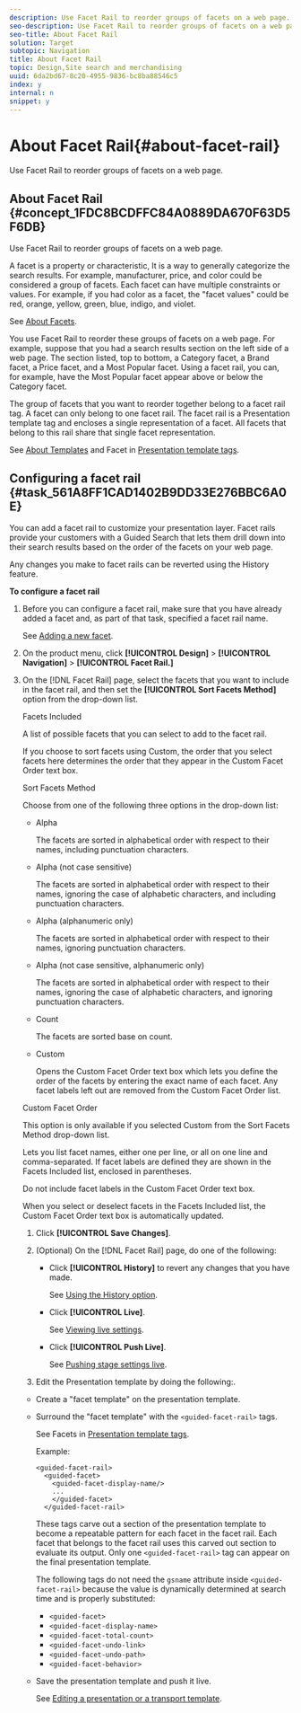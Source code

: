 ```yaml
---
description: Use Facet Rail to reorder groups of facets on a web page.
seo-description: Use Facet Rail to reorder groups of facets on a web page.
seo-title: About Facet Rail
solution: Target
subtopic: Navigation
title: About Facet Rail
topic: Design,Site search and merchandising
uuid: 6da2bd67-8c20-4955-9836-bc8ba88546c5
index: y
internal: n
snippet: y
---
```


# About Facet Rail{#about-facet-rail}

Use Facet Rail to reorder groups of facets on a web page.

## About Facet Rail {#concept_1FDC8BCDFFC84A0889DA670F63D5F6DB}

Use Facet Rail to reorder groups of facets on a web page. 

A facet is a property or characteristic, It is a way to generally categorize the search results. For example, manufacturer, price, and color could be considered a group of facets. Each facet can have multiple constraints or values. For example, if you had color as a facet, the "facet values" could be red, orange, yellow, green, blue, indigo, and violet.

See [About Facets](../c-about-design-menu/c-about-facets.md#concept_FA912B3B41EE493DB2F492D188457FF5).

You use Facet Rail to reorder these groups of facets on a web page. For example, suppose that you had a search results section on the left side of a web page. The section listed, top to bottom, a Category facet, a Brand facet, a Price facet, and a Most Popular facet. Using a facet rail, you can, for example, have the Most Popular facet appear above or below the Category facet.

The group of facets that you want to reorder together belong to a facet rail tag. A facet can only belong to one facet rail. The facet rail is a Presentation template tag and encloses a single representation of a facet. All facets that belong to this rail share that single facet representation.

See [About Templates](../c-about-design-menu/c-about-templates.md#concept_06EB481B14864E18A8AE2BCD1D6EF0B5) and Facet in [Presentation template tags](../c-appendices/c-templates.md#reference_F1BBF616BCEC4AD7B2548ECD3CA74C64). 

## Configuring a facet rail {#task_561A8FF1CAD1402B9DD33E276BBC6A0E}

You can add a facet rail to customize your presentation layer. Facet rails provide your customers with a Guided Search that lets them drill down into their search results based on the order of the facets on your web page.

<!-- 

t_configuring_facet_rail.xml

 -->

Any changes you make to facet rails can be reverted using the History feature.

**To configure a facet rail** 

1. Before you can configure a facet rail, make sure that you have already added a facet and, as part of that task, specified a facet rail name.

   See [Adding a new facet](../c-about-design-menu/c-about-facets.md#task_FC07BFFA62CA4B718D6CBF4F2855C89B). 
1. On the product menu, click **[!UICONTROL Design]** > **[!UICONTROL Navigation]** > **[!UICONTROL Facet Rail.]**
1. On the [!DNL Facet Rail] page, select the facets that you want to include in the facet rail, and then set the **[!UICONTROL Sort Facets Method]** option from the drop-down list.

   <!-- 

r_facet_rail_options.xml

 -->

<table> 
 <thead> 
  <tr> 
   <th colname="col1" class="entry"> <p>Feature/Option </p> </th> 
   <th colname="col2" class="entry"> <p>Description </p> </th> 
  </tr> 
 </thead>
 <tbody> 
  <tr> 
   <td colname="col1"> <p>Facet Rail Name </p> </td> 
   <td colname="col2"> <p>Identifies the name of the facet rail. </p> <p>You create the name of the facet rail at the time you add the facet. </p> <p>See <a href="../c-about-design-menu/c-about-facets.md#task_FC07BFFA62CA4B718D6CBF4F2855C89B" format="dita" scope="local"> Adding a new facet</a> </p> 
    <!--<p>To change the name of a facet rail, edit the facet. </p> <p>See <xref href="t_Editing_a_facet.xml#task_457EDC49983F4F7781873703AF574DA5" format="dita" scope="local">Editing a facet</xref>. </p>--> </td> 
  </tr> 
  <tr> 
   <td colname="col1"> <p>Facets Included </p> </td> 
   <td colname="col2"> <p>A list of possible facets that you can select to add to the facet rail. </p> <p>If you choose to sort facets using <span class="uicontrol"> Custom</span>, the order that you select facets here determines the order that they appear in the <span class="uicontrol"> Custom Facet Order</span> text box. </p> </td> 
  </tr> 
  <tr> 
   <td colname="col1"> <p>Sort Facets Method </p> </td> 
   <td colname="col2"> <p>Choose from one of the following three options in the drop-down list: </p> <p> 
     <ul id="ul_DD398ADCE9814CC0B4FDDDEED580F038"> 
      <li id="li_3BEA6E7D8BA247BCB5624EEBF78851EB"> <span class="uicontrol"> Alpha</span> <p>The facets are sorted in alphabetical order with respect to their names, including punctuation characters. </p> </li> 
      <li id="li_3BEA6E7D8BA247BCB5624EEBF78851EC"> <span class="uicontrol"> Alpha (not case sensitive)</span> <p>The facets are sorted in alphabetical order with respect to their names, ignoring the case of alphabetic characters, and including punctuation characters. </p> </li> 
      <li id="li_3BEA6E7D8BA247BCB5624EEBF78851ED"> <span class="uicontrol"> Alpha (alphanumeric only)</span> <p>The facets are sorted in alphabetical order with respect to their names, ignoring punctuation characters. </p> </li> 
      <li id="li_3BEA6E7D8BA247BCB5624EEBF78851EE"> <span class="uicontrol"> Alpha (not case sensitive, alphanumeric only)</span> <p>The facets are sorted in alphabetical order with respect to their names, ignoring the case of alphabetic characters, and ignoring punctuation characters. </p> </li> 
      <li id="li_6B71E95A671A4BEC8C701E6E63ED44DE"> <span class="uicontrol"> Count</span> <p>The facets are sorted base on count. </p> </li> 
      <li id="li_A8DBEB6D9D4B40799A606ACE8AE63A03"> <span class="uicontrol"> Custom</span> <p>Opens the <span class="uicontrol"> Custom Facet Order</span> text box which lets you define the order of the facets by entering the exact name of each facet. Any facet labels left out are removed from the <span class="uicontrol"> Custom Facet Order</span> list. </p> </li> 
     </ul> </p> </td> 
  </tr> 
  <tr> 
   <td colname="col1"> <p>Custom Facet Order </p> </td> 
   <td colname="col2"> <p>This option is only available if you selected <span class="uicontrol"> Custom</span> from the <span class="uicontrol"> Sort Facets Method</span> drop-down list. </p> <p>Lets you list facet names, either one per line, or all on one line and comma-separated. If facet labels are defined they are shown in the <span class="uicontrol"> Facets Included</span> list, enclosed in parentheses. </p> <p>Do not include facet labels in the <span class="uicontrol"> Custom Facet Order</span> text box. </p> <p>When you select or deselect facets in the <span class="uicontrol"> Facets Included</span> list, the <span class="uicontrol"> Custom Facet Order</span> text box is automatically updated. </p> </td> 
  </tr> 
 </tbody> 
</table>

1. Click **[!UICONTROL Save Changes]**.
1. (Optional) On the [!DNL Facet Rail] page, do one of the following:

    * Click **[!UICONTROL History]** to revert any changes that you have made.

      See [Using the History option](../t-using-the-history-option.md#task_70DD3F87A67242BBBD2CB27156F43002). 
    
    * Click **[!UICONTROL Live]**.

      See [Viewing live settings](../c-about-staging.md#task_401A0EBDB5DB4D4CA933CBA7BECDC10F). 
    
    * Click **[!UICONTROL Push Live]**.

      See [Pushing stage settings live](../c-about-staging.md#task_44306783B4C0408AAA58B471DAF2D9A4).

1. Edit the Presentation template by doing the following:.

* Create a "facet template" on the presentation template. 
* Surround the "facet template" with the `<guided-facet-rail>` tags.

  See Facets in [Presentation template tags](../c-appendices/c-templates.md#reference_F1BBF616BCEC4AD7B2548ECD3CA74C64).

  Example:

  ```
  <guided-facet-rail>
    <guided-facet>
      <guided-facet-display-name/>
      ...
      </guided-facet>
    </guided-facet-rail>
  ```

  These tags carve out a section of the presentation template to become a repeatable pattern for each facet in the facet rail. Each facet that belongs to the facet rail uses this carved out section to evaluate its output. Only one `<guided-facet-rail>` tag can appear on the final presentation template.

  The following tags do not need the `gsname` attribute inside `<guided-facet-rail>` because the value is dynamically determined at search time and is properly substituted:

    * `<guided-facet>` 
    * `<guided-facet-display-name>` 
    * `<guided-facet-total-count>` 
    * `<guided-facet-undo-link>` 
    * `<guided-facet-undo-path>` 
    * `<guided-facet-behavior>`

* Save the presentation template and push it live.

   See [Editing a presentation or a transport template](../c-about-design-menu/c-about-templates.md#task_800E0E2265C34C028C92FEB5A1243EC3). 
